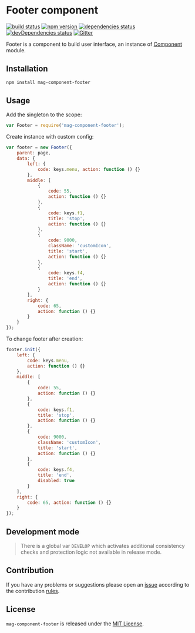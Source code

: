 Footer component
================

[![build status](https://img.shields.io/travis/magsdk/component-footer.svg?style=flat-square)](https://travis-ci.org/magsdk/component-footer)
[![npm version](https://img.shields.io/npm/v/mag-component-footer.svg?style=flat-square)](https://www.npmjs.com/package/mag-component-footer)
[![dependencies status](https://img.shields.io/david/magsdk/component-footer.svg?style=flat-square)](https://david-dm.org/magsdk/component-footer)
[![devDependencies status](https://img.shields.io/david/dev/magsdk/component-footer.svg?style=flat-square)](https://david-dm.org/magsdk/component-footer?type=dev)
[![Gitter](https://img.shields.io/badge/gitter-join%20chat-blue.svg?style=flat-square)](https://gitter.im/DarkPark/magsdk)


Footer is a component to build user interface, an instance of [Component](https://github.com/stbsdk/component) module.


## Installation ##

```bash
npm install mag-component-footer
```


## Usage ##

Add the singleton to the scope:

```js
var Footer = require('mag-component-footer');
```

Create instance with custom config:

```js
var footer = new Footer({
    parent: page,
    data: {
        left: {
            code: keys.menu, action: function () {}
        },
        middle: [
            {
                code: 55,
                action: function () {}
            },
            {
                code: keys.f1,
                title: 'stop',
                action: function () {}
            },
            {
                code: 9000,
                className: 'customIcon',
                title: 'start',
                action: function () {}
            },
            {
                code: keys.f4,
                title: 'end',
                action: function () {}
            }
        ],
        right: {
            code: 65,
            action: function () {}
        }
    }
});
```

To change footer after creation:

```js
footer.init({
    left: {
        code: keys.menu,
        action: function () {}
    },
    middle: [
        {
            code: 55,
            action: function () {}
        },
        {
            code: keys.f1, 
            title: 'stop', 
            action: function () {}
        },
        {
            code: 9000,
            className: 'customIcon',
            title: 'start',
            action: function () {}
        },
        {
            code: keys.f4, 
            title: 'end', 
            disabled: true
        }
    ],
    right: {
        code: 65, action: function () {}
    }
});
```


## Development mode ##

> There is a global var `DEVELOP` which activates additional consistency checks and protection logic not available in release mode.


## Contribution ##

If you have any problems or suggestions please open an [issue](https://github.com/magsdk/component-footer/issues)
according to the contribution [rules](.github/contributing.md).


## License ##

`mag-component-footer` is released under the [MIT License](license.md).
